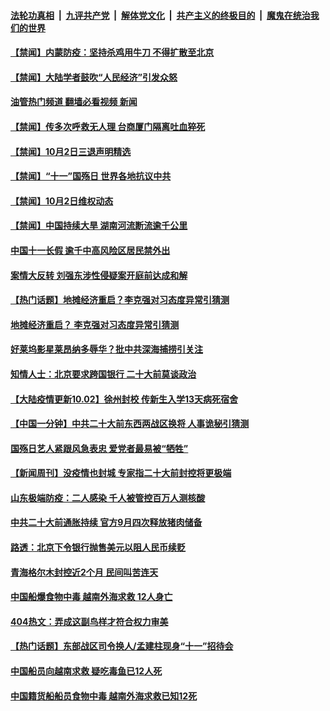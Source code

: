 ####  [法轮功真相](../../../../basic/blob/master/README.md?t=10030331) &nbsp;|&nbsp; [九评共产党](../../../../9ping.md/blob/master/README.md?t=10030331) &nbsp;|&nbsp; [解体党文化](../../../../jtdwh.md/blob/master/README.md?t=10030331)  &nbsp;|&nbsp; [共产主义的终极目的](../../../../gczydzjmd.md/blob/master/README.md?t=10030331) &nbsp;|&nbsp; [魔鬼在统治我们的世界](../../../../mgztzwmdsj.md/blob/master/README.md?t=10030331) 

#### [【禁闻】内蒙防疫：坚持杀鸡用牛刀 不得扩散至北京](../pages/prog204/a103542140.md?t=10030331) 

#### [【禁闻】大陆学者鼓吹“人民经济”引发众怒](../pages/prog204/a103542144.md?t=10030331) 

#### [油管热门频道 翻墙必看视频 新闻](http://209.250.226.216:81/youtube.html?10030331)

#### [【禁闻】传多次呼救无人理 台商厦门隔离吐血猝死](../pages/prog204/a103542146.md?t=10030331) 


#### [【禁闻】10月2日三退声明精选](../pages/prog204/a103542142.md?t=10030331) 

#### [【禁闻】“十一”国殇日 世界各地抗议中共](../pages/prog204/a103542150.md?t=10030331) 

#### [【禁闻】10月2日维权动态](../pages/prog204/a103542138.md?t=10030331) 

#### [【禁闻】中国持续大旱 湖南河流断流逾千公里](../pages/prog204/a103542148.md?t=10030331) 

#### [中国十一长假 逾千中高风险区居民禁外出](../pages/prog204/a103542122.md?t=10030331) 

#### [案情大反转 刘强东涉性侵疑案开庭前达成和解](../pages/prog204/a103542066.md?t=10030331) 

#### [【热门话题】地摊经济重启？李克强对习态度异常引猜测](../pages/prog204/a103542013.md?t=10030331) 

#### [地摊经济重启？ 李克强对习态度异常引猜测](../pages/prog204/a103541850.md?t=10030331) 

#### [好莱坞影星莱昂纳多辱华？批中共深海捕捞引关注](../pages/prog204/a103541836.md?t=10030331) 

#### [知情人士：北京要求跨国银行 二十大前莫谈政治](../pages/prog204/a103541839.md?t=10030331) 

#### [【大陆疫情更新10.02】徐州封校 传新生入学13天病死宿舍](../pages/prog204/a103516523.md?t=10030331) 

#### [【中国一分钟】中共二十大前东西两战区换将 人事诡秘引猜测](../pages/prog204/a103541645.md?t=10030331) 

#### [国殇日艺人紧跟风急表忠 爱党者最易被“牺牲”](../pages/prog204/a103541649.md?t=10030331) 

#### [【新闻周刊】没疫情也封城 专家指二十大前封控将更极端](../pages/prog204/a103541704.md?t=10030331) 

#### [山东极端防疫：二人感染 千人被管控百万人测核酸](../pages/prog204/a103541601.md?t=10030331) 


#### [中共二十大前通胀持续 官方9月四次释放猪肉储备](../pages/prog204/a103541593.md?t=10030331) 



#### [路透：北京下令银行抛售美元以阻人民币续贬](../pages/prog204/a103541447.md?t=10030331) 

#### [青海格尔木封控近2个月 民间叫苦连天](../pages/prog204/a103541471.md?t=10030331) 

#### [中国船爆食物中毒 越南外海求救 12人身亡](../pages/prog204/a103541467.md?t=10030331) 

#### [404热文：弄成这副鸟样才符合权力审美](../pages/prog204/a103541439.md?t=10030331) 

#### [【热门话题】东部战区司令换人/孟建柱现身“十一”招待会](../pages/prog204/a103541354.md?t=10030331) 

#### [中国船员向越南求救 疑吃毒鱼已12人死](../pages/prog204/a103541385.md?t=10030331) 

#### [中国籍货船船员食物中毒 越南外海求救已知12死](../pages/prog204/a103541383.md?t=10030331) 

<img src='http://gfw-breaker.win/goodnews/indexes/prog204.md' width='0px' height='0px'/>
